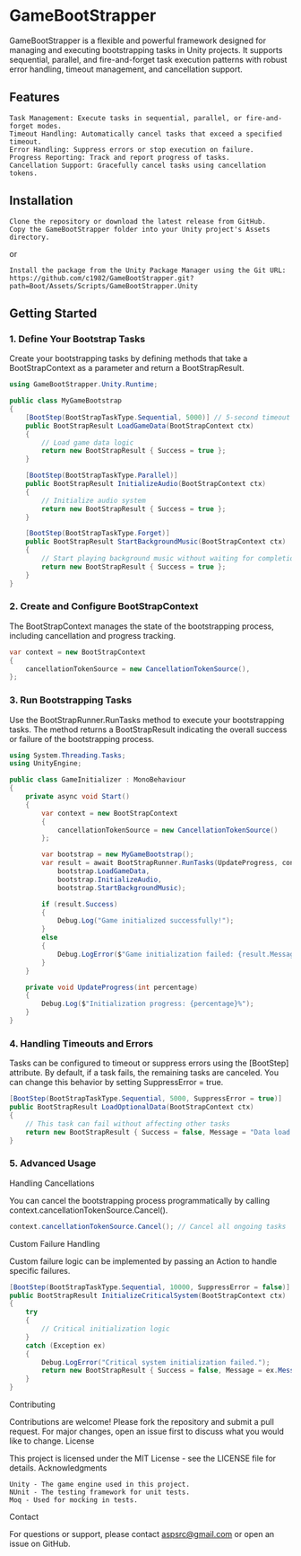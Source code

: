 # GameBootStrapper

GameBootStrapper is a flexible and powerful framework designed for managing and executing bootstrapping tasks in Unity projects. It supports sequential, parallel, and fire-and-forget task execution patterns with robust error handling, timeout management, and cancellation support.

## Features

    Task Management: Execute tasks in sequential, parallel, or fire-and-forget modes.
    Timeout Handling: Automatically cancel tasks that exceed a specified timeout.
    Error Handling: Suppress errors or stop execution on failure.
    Progress Reporting: Track and report progress of tasks.
    Cancellation Support: Gracefully cancel tasks using cancellation tokens.

## Installation

    Clone the repository or download the latest release from GitHub.
    Copy the GameBootStrapper folder into your Unity project's Assets directory.

or

    Install the package from the Unity Package Manager using the Git URL: 
    https://github.com/c1982/GameBootStrapper.git?path=Boot/Assets/Scripts/GameBootStrapper.Unity

## Getting Started

### 1. Define Your Bootstrap Tasks

Create your bootstrapping tasks by defining methods that take a BootStrapContext as a parameter and return a BootStrapResult.

```csharp
using GameBootStrapper.Unity.Runtime;

public class MyGameBootstrap
{
    [BootStep(BootStrapTaskType.Sequential, 5000)] // 5-second timeout
    public BootStrapResult LoadGameData(BootStrapContext ctx)
    {
        // Load game data logic
        return new BootStrapResult { Success = true };
    }

    [BootStep(BootStrapTaskType.Parallel)]
    public BootStrapResult InitializeAudio(BootStrapContext ctx)
    {
        // Initialize audio system
        return new BootStrapResult { Success = true };
    }

    [BootStep(BootStrapTaskType.Forget)]
    public BootStrapResult StartBackgroundMusic(BootStrapContext ctx)
    {
        // Start playing background music without waiting for completion
        return new BootStrapResult { Success = true };
    }
}
```

### 2. Create and Configure BootStrapContext

The BootStrapContext manages the state of the bootstrapping process, including cancellation and progress tracking.

```csharp
var context = new BootStrapContext
{
    cancellationTokenSource = new CancellationTokenSource(),
};
```

### 3. Run Bootstrapping Tasks

Use the BootStrapRunner.RunTasks method to execute your bootstrapping tasks. The method returns a BootStrapResult indicating the overall success or failure of the bootstrapping process.

```csharp
using System.Threading.Tasks;
using UnityEngine;

public class GameInitializer : MonoBehaviour
{
    private async void Start()
    {
        var context = new BootStrapContext
        {
            cancellationTokenSource = new CancellationTokenSource()
        };

        var bootstrap = new MyGameBootstrap();
        var result = await BootStrapRunner.RunTasks(UpdateProgress, context, 
            bootstrap.LoadGameData, 
            bootstrap.InitializeAudio, 
            bootstrap.StartBackgroundMusic);

        if (result.Success)
        {
            Debug.Log("Game initialized successfully!");
        }
        else
        {
            Debug.LogError($"Game initialization failed: {result.Message}");
        }
    }

    private void UpdateProgress(int percentage)
    {
        Debug.Log($"Initialization progress: {percentage}%");
    }
}
```

### 4. Handling Timeouts and Errors

Tasks can be configured to timeout or suppress errors using the [BootStep] attribute. By default, if a task fails, the remaining tasks are canceled. You can change this behavior by setting SuppressError = true.

```csharp
[BootStep(BootStrapTaskType.Sequential, 5000, SuppressError = true)]
public BootStrapResult LoadOptionalData(BootStrapContext ctx)
{
    // This task can fail without affecting other tasks
    return new BootStrapResult { Success = false, Message = "Data load failed" };
}
```

### 5. Advanced Usage

   Handling Cancellations

You can cancel the bootstrapping process programmatically by calling context.cancellationTokenSource.Cancel().

```csharp
context.cancellationTokenSource.Cancel(); // Cancel all ongoing tasks
```

Custom Failure Handling

Custom failure logic can be implemented by passing an Action to handle specific failures.

```csharp
[BootStep(BootStrapTaskType.Sequential, 10000, SuppressError = false)]
public BootStrapResult InitializeCriticalSystem(BootStrapContext ctx)
{
    try
    {
        // Critical initialization logic
    }
    catch (Exception ex)
    {
        Debug.LogError("Critical system initialization failed.");
        return new BootStrapResult { Success = false, Message = ex.Message };
    }
}
```

Contributing

Contributions are welcome! Please fork the repository and submit a pull request. For major changes, open an issue first to discuss what you would like to change.
License

This project is licensed under the MIT License - see the LICENSE file for details.
Acknowledgments

    Unity - The game engine used in this project.
    NUnit - The testing framework for unit tests.
    Moq - Used for mocking in tests.

Contact

For questions or support, please contact aspsrc@gmail.com  or open an issue on GitHub.